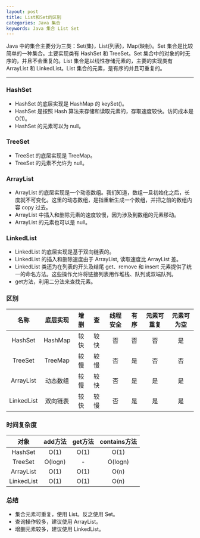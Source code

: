 ```yaml
---
layout: post
title: List和Set的区别
categories: Java 集合
keywords: Java 集合 List Set
---
```


Java 中的集合主要分为三类：Set(集)，List(列表)，Map(映射)。Set 集合是比较简单的一种集合。主要实现类有 HashSet 和 TreeSet。Set 集合中的对象的时无序的，并且不会重复的。List 集合是以线性存储元素的，主要的实现类有 ArrayList 和 LinkedList。List 集合的元素，是有序的并且可重复的。

---

### HashSet
* HashSet 的底层实现是 HashMap 的 keySet()。
* HashSet 是按照 Hash 算法来存储和读取元素的，存取速度较快。访问成本是O(1)。
* HashSet 的元素可以为 null。

### TreeSet
* TreeSet 的底层实现是 TreeMap。
* TreeSet 的元素不允许为 null。

### ArrayList
* ArrayList 的底层实现是一个动态数组。我们知道，数组一旦初始化之后，长度就不可变化。这里的动态数组，是指重新生成一个数组，并把之前的数组内容 copy 过去。
* ArrayList 中插入和删除元素的速度较慢，因为涉及到数组的元素移动。
* ArrayList 的元素也可以是 null。

### LinkedList
* LinkedList 的底层实现是基于双向链表的。
* LinkedList 的插入和删除速度由于 ArrayList, 读取速度比 ArrayList 差。
* LinkedList 类还为在列表的开头及结尾 get、remove 和 insert 元素提供了统一的命名方法。这些操作允许将链接列表用作堆栈、队列或双端队列。
* get方法，利用二分法来查找元素。

### 区别

| 名称 | 底层实现 | 增删 | 查 | 线程安全 | 有序| 元素可重复 | 元素可为空 |
| :--------:| :--------:| :--------:| :--------:| :--------:| :--------:| :--------:| :--------:| 
| HashSet | HashMap | 较快 | 较快 | 否 | 否 | 否 | 是 |
| TreeSet | TreeMap | 较慢 | 较慢 | 否 | 是 | 否 | 否 |
| ArrayList | 动态数组 | 较慢 | 较快 | 否 | 是 | 是 | 是 |
| LinkedList | 双向链表 | 较快 | 较慢 | 否 | 是 | 是 | 是 |
 
### 时间复杂度

| 对象 | add方法 | get方法 | contains方法 | 
| :--------:| :--------:| :--------:| :--------:| 
| HashSet | O(1) | O(1) | O(1) |
| TreeSet | O(logn)	| - | O(logn) |
| ArrayList | O(1) | O(1) | O(n) |
| LinkedList | O(1) | O(1) | O(n) |

### 总结
* 集合元素可重复，使用 List。反之使用 Set。
* 查询操作较多，建议使用 ArrayList。
* 增删元素较多，建议使用 LinkedList。
